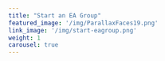 ```yaml
---
title: "Start an EA Group"
featured_image: '/img/ParallaxFaces19.png'
link_image: '/img/start-eagroup.png'
weight: 1
carousel: true
---
```

